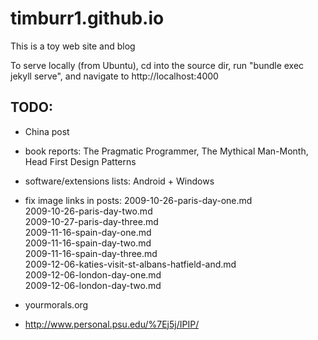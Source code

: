 # timburr1.github.io
This is a toy web site and blog

To serve locally (from Ubuntu), cd into the source dir, run "bundle exec jekyll serve", and navigate to http://localhost:4000 

## TODO:

- China post

- book reports: The Pragmatic Programmer, The Mythical Man-Month, Head First Design Patterns

- software/extensions lists: Android + Windows

- fix image links in posts:
2009-10-26-paris-day-one.md  
2009-10-26-paris-day-two.md  
2009-10-27-paris-day-three.md  
2009-11-16-spain-day-one.md  
2009-11-16-spain-day-two.md  
2009-11-16-spain-day-three.md  
2009-12-06-katies-visit-st-albans-hatfield-and.md  
2009-12-06-london-day-one.md  
2009-12-06-london-day-two.md  

- yourmorals.org

- http://www.personal.psu.edu/%7Ej5j/IPIP/